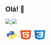 ## Olá! 👋
 <div>
  <a href="https://github.com/getcoffe">
  <img height="180em" src="https://github-readme-stats.vercel.app/api?username=getcoffe&show_icons=true&theme=dark&include_all_commits=true&count_private=true"/>
  <img height="180em" src="https://github-readme-stats.vercel.app/api/top-langs/?username=getcoffe&layout=compact&langs_count=7&theme=dark"/>
</div>
<div style="display: inline_block"><br>
  <img align="center" alt="Getcoffe-Python" height="30" width="40" src="https://raw.githubusercontent.com/devicons/devicon/master/icons/python/python-original.svg">
  <img align="center" alt="Getcoffe-HTML" height="30" width="40" src="https://raw.githubusercontent.com/devicons/devicon/master/icons/html5/html5-original.svg">
  <img align="center" alt="Getcoffe-CSS" height="30" width="40" src="https://raw.githubusercontent.com/devicons/devicon/master/icons/css3/css3-original.svg">
  </div>
<!-- <div>  
  ![Snake animation](https://github.com/getcoffe/getcoffe/blob/output/github-contribution-grid-snake.svg)
</div> -->

